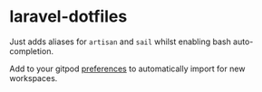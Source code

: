 # laravel-dotfiles

Just adds aliases for `artisan` and `sail` whilst enabling bash auto-completion.

Add to your gitpod [preferences](https://gitpod.io/preferences) to automatically import for new workspaces.